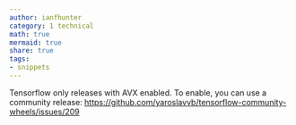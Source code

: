 ```yaml
---
author: ianfhunter
category: 1 technical
math: true
mermaid: true
share: true
tags:
- snippets
---
```


Tensorflow only releases with AVX enabled.
To enable, you can use a community release:
https://github.com/yaroslavvb/tensorflow-community-wheels/issues/209